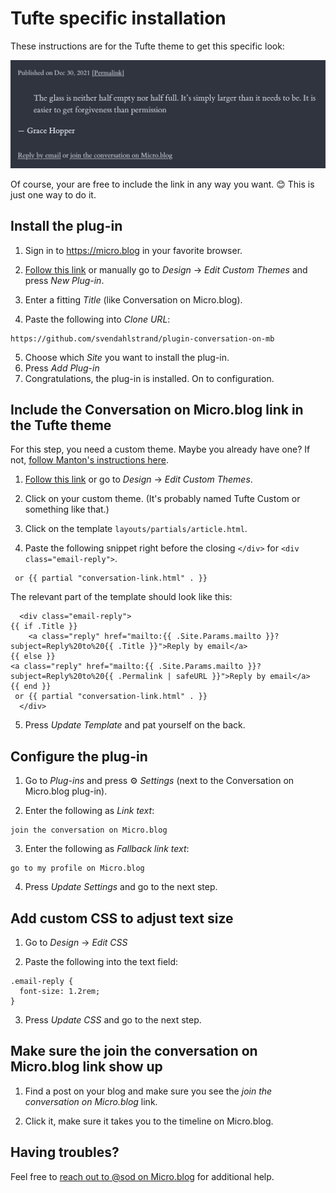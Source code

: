 # Tufte specific installation

These instructions are for the Tufte theme to get this specific look:

![](./tufte-screenshot.png)

Of course, your are free to include the link in any way you want. 😊 This is just one way to do it.

## Install the plug-in

1. Sign in to https://micro.blog in your favorite browser.

2. [Follow this link](https://micro.blog/account/themes/new?plugin=1) or manually go to *Design* → *Edit Custom Themes* and press *New Plug-in*.
3. Enter a fitting *Title* (like Conversation on Micro.blog).
4. Paste the following into *Clone URL*:
```
https://github.com/svendahlstrand/plugin-conversation-on-mb
```
5. Choose which *Site* you want to install the plug-in.
6. Press *Add Plug-in*
7. Congratulations, the plug-in is installed. On to configuration.

## Include the Conversation on Micro.blog link in the Tufte theme

For this step, you need a custom theme. Maybe you already have one? If not, [follow Manton's instructions here](https://help.micro.blog/t/custom-themes/59).

1. [Follow this link](https://micro.blog/account/themes) or go to *Design* → *Edit Custom Themes*.

2. Click on your custom theme. (It's probably named Tufte Custom or something like that.)

3. Click on the template `layouts/partials/article.html`.

4. Paste the following snippet right before the closing `</div>` for `<div class="email-reply">`.
```
 or {{ partial "conversation-link.html" . }}
```
The relevant part of the template should look like this:
```
  <div class="email-reply">
{{ if .Title }}
    <a class="reply" href="mailto:{{ .Site.Params.mailto }}?subject=Reply%20to%20{{ .Title }}">Reply by email</a>
{{ else }}
<a class="reply" href="mailto:{{ .Site.Params.mailto }}?subject=Reply%20to%20{{ .Permalink | safeURL }}">Reply by email</a>
{{ end }}
 or {{ partial "conversation-link.html" . }}
  </div>
```

5. Press *Update Template* and pat yourself on the back.

## Configure the plug-in

1. Go to *Plug-ins* and press ⚙️ *Settings* (next to the Conversation on Micro.blog plug-in).

2. Enter the following as *Link text*:
```
join the conversation on Micro.blog
```

3. Enter the following as *Fallback link text*:
```
go to my profile on Micro.blog
```

4. Press *Update Settings* and go to the next step.

## Add custom CSS to adjust text size

1. Go to *Design* → *Edit CSS*

2. Paste the following into the text field:
```
.email-reply {
  font-size: 1.2rem;
}
```

3. Press *Update CSS* and go to the next step.

## Make sure the join the conversation on Micro.blog link show up

1. Find a post on your blog and make sure you see the *join the conversation on Micro.blog* link.

2. Click it, make sure it takes you to the timeline on Micro.blog.

## Having troubles?

Feel free to [reach out to @sod on Micro.blog](https://micro.blog/sod) for additional help.
